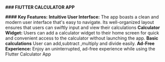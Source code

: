 
   **### FlUTTER CALCULATOR APP**
   
   **#### Key Features:**
**Intuitive User Interface:**
The app boasts a clean and modern user interface that's easy to navigate.
Its well-organized layout ensures that users can swiftly input and view their calculations
**Calculator Widget:** 
Users can add a calculator widget to their home screen for quick and convenient access to the calculator without launching the app.
**Basic calculations**
User can add,subtract ,multiply and divide easily.
**Ad-Free Experience:**
Enjoy an uninterrupted, ad-free experience while using the Flutter Calculator App

